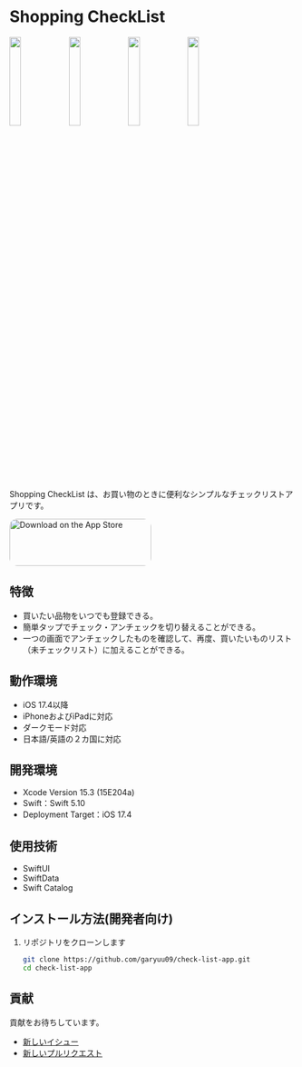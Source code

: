 # Shopping CheckList

<img src="https://github.com/garyuu09/check-list-app/assets/53298771/9f2eb024-a48f-4795-bcaf-cd2ec1c0ac44" width="20%">
<img src="https://github.com/garyuu09/check-list-app/assets/53298771/01c8f9bb-b593-4f77-a266-ca44cb7b3c76" width="20%">
<img src="https://github.com/garyuu09/check-list-app/assets/53298771/f20a4857-720d-4cb2-8a0b-a87eaa37c578" width="20%">
<img src="https://github.com/garyuu09/check-list-app/assets/53298771/36df190b-ecfe-4ec1-aa89-141771973a1a" width="20%">

Shopping CheckList は、お買い物のときに便利なシンプルなチェックリストアプリです。

<a href="https://apps.apple.com/jp/app/id6499101372" style="display: inline-block; overflow: hidden; border-radius: 13px; width: 250px; height: 83px;"><img src="https://tools.applemediaservices.com/api/badges/download-on-the-app-store/black/en-us?size=250x83&amp;releaseDate=1455840000" alt="Download on the App Store" style="border-radius: 13px; width: 250px; height: 83px;"></a>


## 特徴

- 買いたい品物をいつでも登録できる。
- 簡単タップでチェック・アンチェックを切り替えることができる。
- 一つの画面でアンチェックしたものを確認して、再度、買いたいものリスト（未チェックリスト）に加えることができる。

## 動作環境

- iOS 17.4以降
- iPhoneおよびiPadに対応
- ダークモード対応
- 日本語/英語の２カ国に対応

## 開発環境
- Xcode Version 15.3 (15E204a)
- Swift：Swift 5.10
- Deployment Target：iOS 17.4

## 使用技術
- SwiftUI
- SwiftData
- Swift Catalog

## インストール方法(開発者向け)

1. リポジトリをクローンします
   ```zsh
   git clone https://github.com/garyuu09/check-list-app.git
   cd check-list-app
   ```

## 貢献
貢献をお待ちしています。

- [新しいイシュー](https://github.com/garyuu09/check-list-app/issues/new)
- [新しいプルリクエスト](https://github.com/garyuu09/check-list-app/compare)




